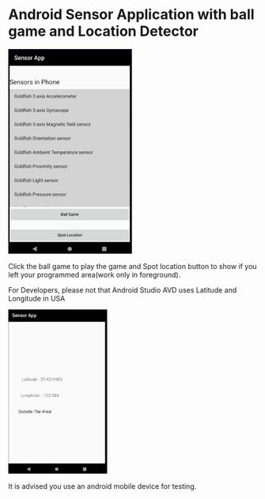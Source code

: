 # Android Sensor Application with ball game and Location Detector 


<img src="readimage/Sensor_1.PNG" width = "250" >


Click the ball game to play the game and Spot location button to show if you left your programmed area(work	only	in	foreground).

For Developers, please not that Android Studio AVD uses Latitude and Longitude in USA

<img src="readimage/Sensor_2.PNG" width = "200" >

It is advised you use an android mobile device for testing. 
